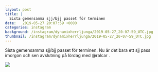 ```yaml
---
layout: post
title: |
  Sista gemensamma sjj/bjj passet för terminen
date:   2019-05-27 20:07:59 +0000
categories: instagram
background: /instagram/dynamixherrljunga/2019-05-27_20-07-59_UTC.jpg
thumbnail: /instagram/dynamixherrljunga/2019-05-27_20-07-59_UTC.jpg
---
```

Sista gemensamma sjj/bjj passet för terminen. Nu är det bara ett sjj pass imorgon och sen avslutning på lördag med @ralcar . 



<img src='/www-dynamix-herrljunga/instagram/dynamixherrljunga/2019-05-27_20-07-59_UTC.jpg' class='img-fluid' />
